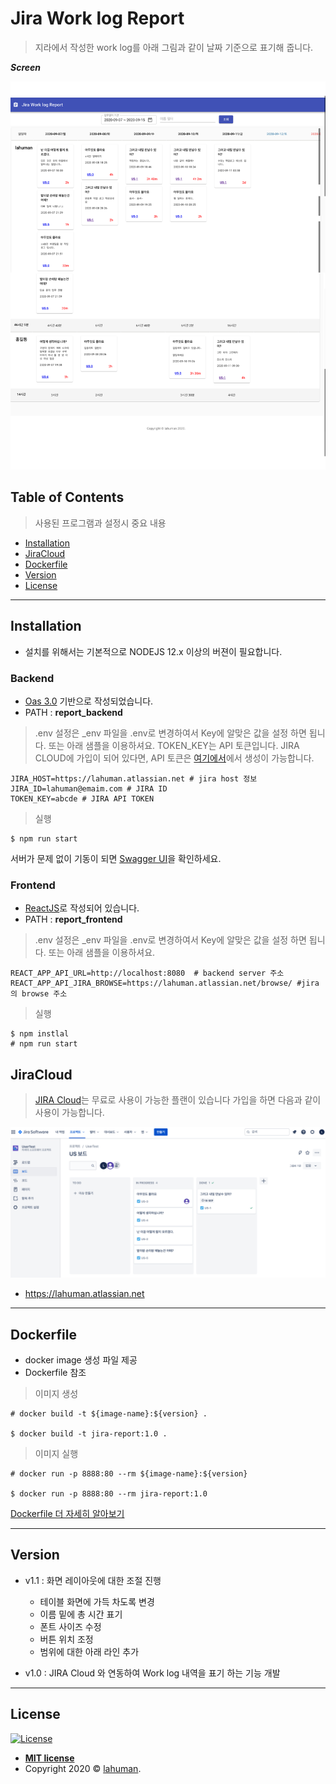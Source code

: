 
# Jira Work log Report

> 지라에서 작성한 work log를 아래 그림과 같이 날짜 기준으로 표기해 줍니다.

***Screen***

![](./snapshot_v1.1.png)


## Table of Contents 

> 사용된 프로그램과 설정시 중요 내용

- [Installation](#installation)
- [JiraCloud](#jiracloud)
- [Dockerfile](#dockerfile)
- [Version](#version)
- [License](#license)



---

## Installation

- 설치를 위해서는 기본적으로 NODEJS 12.x 이상의 버젼이 필요합니다.


### Backend

- [Oas 3.0](https://swagger.io/specification/) 기반으로 작성되었습니다.
- PATH : **report_backend**

> .env 설정은 _env 파일을 .env로 변경하여서 Key에 알맞은 값을 설정 하면 됩니다.
또는 아래 샘플을 이용하셔요.
TOKEN_KEY는 API 토큰입니다. JIRA CLOUD에 가입이 되어 있다면, API 토큰은 [여기에서](https://id.atlassian.com/manage-profile/security/api-tokens)에서 생성이 가능합니다.

```
JIRA_HOST=https://lahuman.atlassian.net # jira host 정보
JIRA_ID=lahuman@emaim.com # JIRA ID
TOKEN_KEY=abcde # JIRA API TOKEN
```

> 실행

```
$ npm run start
```

서버가 문제 없이 기동이 되면 [Swagger UI](http://localhost:8080/docs)을 확인하세요.

### Frontend

- [ReactJS](https://reactjs.org/)로 작성되어 있습니다.
- PATH : **report_frontend**

> .env 설정은 _env 파일을 .env로 변경하여서 Key에 알맞은 값을 설정 하면 됩니다.
또는 아래 샘플을 이용하셔요.

```
REACT_APP_API_URL=http://localhost:8080  # backend server 주소
REACT_APP_API_JIRA_BROWSE=https://lahuman.atlassian.net/browse/ #jira의 browse 주소
```

> 실행 

```
$ npm instlal
# npm run start
```

## JiraCloud

> [JIRA Cloud](https://www.atlassian.com/ko/software/free#plan-and-track)는 무료로 사용이 가능한 플랜이 있습니다
가입을 하면 다음과 같이 사용이 가능합니다.

![](jira_cloud.png)

- https://lahuman.atlassian.net


---

## Dockerfile

- docker image 생성 파일 제공
- Dockerfile 참조

> 이미지 생성

```
# docker build -t ${image-name}:${version} .

$ docker build -t jira-report:1.0 .
```

> 이미지 실행 

```
# docker run -p 8888:80 --rm ${image-name}:${version}

$ docker run -p 8888:80 --rm jira-report:1.0
```

[Dockerfile 더 자세히 알아보기](https://lahuman.github.io/reactjs-dockerfile/)

---

## Version

- v1.1 : 화면 레이아웃에 대한 조절 진행
    + 테이블 화면에 가득 차도록 변경
    + 이름 밑에 총 시간 표기
    + 폰트 사이즈 수정
    + 버튼 위치 조정
    + 범위에 대한 아래 라인 추가

- v1.0 : JIRA Cloud 와 연동하여 Work log 내역을 표기 하는 기능 개발

---

## License

[![License](http://img.shields.io/:license-mit-blue.svg?style=flat-square)](http://badges.mit-license.org)

- **[MIT license](http://opensource.org/licenses/mit-license.php)**
- Copyright 2020 © <a href="https://lahuman.github.io" target="_blank">lahuman</a>.